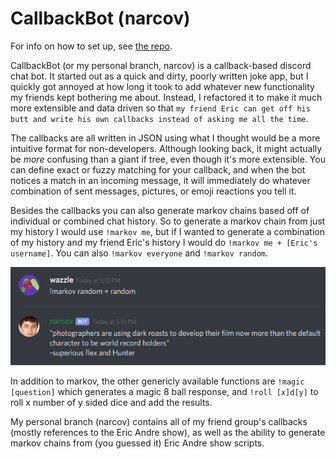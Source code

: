 # CallbackBot (narcov)
For info on how to set up, see [the repo](https://github.com/threedliams/CallbackBot).

CallbackBot (or my personal branch, narcov) is a callback-based discord chat bot. It started out as a quick and dirty, poorly written joke app, but I quickly got annoyed at how long it took to add whatever new functionality my friends kept bothering me about. Instead, I refactored it to make it much more extensible and data driven so that `my friend Eric can get off his butt and write his own callbacks instead of asking me all the time`.

The callbacks are all written in JSON using what I thought would be a more intuitive format for non-developers. Although looking back, it might actually be _more_ confusing than a giant if tree, even though it's more extensible. You can define exact or fuzzy matching for your callback, and when the bot notices a match in an incoming message, it will immediately do whatever combination of sent messages, pictures, or emoji reactions you tell it.

Besides the callbacks you can also generate markov chains based off of individual or combined chat history. So to generate a markov chain from just my history I would use `!markov me`, but if I wanted to generate a combination of my history and my friend Eric's history I would do `!markov me + [Eric's username]`. You can also `!markov everyone` and `!markov random`.

![narcov](/pages/projects/narcov.png)

In addition to markov, the other genericly available functions are `!magic [question]` which generates a magic 8 ball response, and `!roll [x]d[y]` to roll x number of y sided dice and add the results.

My personal branch (narcov) contains all of my friend group's callbacks (mostly references to the Eric Andre show), as well as the ability to generate markov chains from (you guessed it) Eric Andre show scripts.